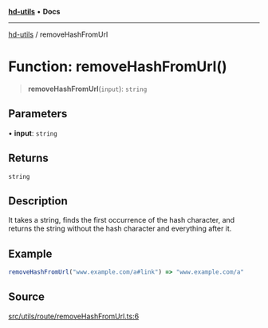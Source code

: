 [**hd-utils**](../README.md) • **Docs**

***

[hd-utils](../globals.md) / removeHashFromUrl

# Function: removeHashFromUrl()

> **removeHashFromUrl**(`input`): `string`

## Parameters

• **input**: `string`

## Returns

`string`

## Description

It takes a string, finds the first occurrence of the hash character, and returns the string without
the hash character and everything after it.

## Example

```ts
removeHashFromUrl("www.example.com/a#link") => "www.example.com/a"
```

## Source

[src/utils/route/removeHashFromUrl.ts:6](https://github.com/AhmadHddad/h-utils/blob/5c76ff5de068cee019fc632d9da2e395721bb48f/src/utils/route/removeHashFromUrl.ts#L6)
